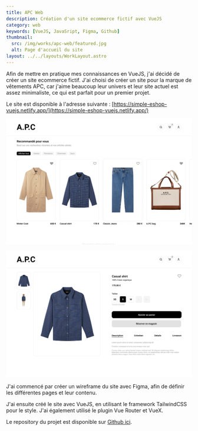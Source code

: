 ```yaml
---
title: APC Web
description: Création d'un site ecommerce fictif avec VueJS
category: web
keywords: [VueJS, JavaSript, Figma, Github]
thumbnail:
  src: /img/works/apc-web/featured.jpg
  alt: Page d'accueil du site
layout: ../../layouts/WorkLayout.astro
---
```


Afin de mettre en pratique mes connaissances en VueJS, j'ai décidé de créer un site ecommerce fictif. J'ai choisi de créer un site pour la marque de vêtements APC, car j'aime beaucoup leur univers et leur site actuel est assez minimaliste, ce qui est parfait pour un premier projet.

Le site est disponible à l'adresse suivante : [https://simple-eshop-vuejs.netlify.app/](https://simple-eshop-vuejs.netlify.app/)

<div class="img-grid">

![Page d'accueil du site](../../assets/apc-web/01.jpg)

![Page produit du site](../../assets/apc-web/02.jpg)

</div>

J'ai commencé par créer un wireframe du site avec Figma, afin de définir les différentes pages et leur contenu.

J'ai ensuite créé le site avec VueJS, en utilisant le framework TailwindCSS pour le style. J'ai également utilisé le plugin Vue Router et VueX.

Le repository du projet est disponible sur [Github ici](https://github.com/baptistejouin/simple-eshop-vuejs).
